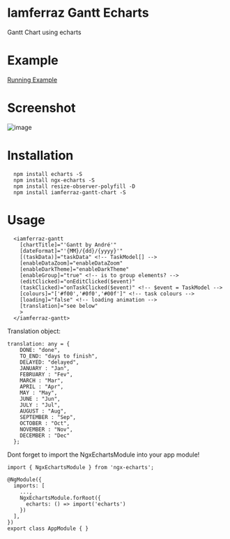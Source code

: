 # Iamferraz Gantt Echarts
Gantt Chart using echarts

# Example
[Running Example](http://iamferraz.com.br/gantt)

# Screenshot
![image](https://user-images.githubusercontent.com/1164677/111841394-ace7ff00-88dc-11eb-8fea-8edb1e69f4ec.png)

# Installation
```
  npm install echarts -S
  npm install ngx-echarts -S
  npm install resize-observer-polyfill -D
  npm install iamferraz-gantt-chart -S
```

# Usage
```
  <iamferraz-gantt 
    [chartTitle]="'Gantt by André'" 
    [dateFormat]="'{MM}/{dd}/{yyyy}'" 
    [(taskData)]="taskData" <!-- TaskModel[] -->
    [enableDataZoom]="enableDataZoom" 
    [enableDarkTheme]="enableDarkTheme" 
    [enableGroup]="true" <!-- is to group elements? -->
    (editClicked)="onEditClicked($event)"
    (taskClicked)="onTaskClicked($event)" <!-- $event = TaskModel -->
    [colours]="['#f00','#0f0','#00f']" <!-- task colours -->
    [loading]="false" <!-- loading animation -->
    [translation]="see below"
    > 
  </iamferraz-gantt>
```

Translation object:
```
translation: any = {
    DONE: "done",
    TO_END: "days to finish",
    DELAYED: "delayed",
    JANUARY : "Jan",
    FEBRUARY : "Fev",
    MARCH : "Mar",
    APRIL : "Apr",
    MAY : "May",
    JUNE : "Jun",
    JULY : "Jul",
    AUGUST : "Aug",
    SEPTEMBER : "Sep",
    OCTOBER : "Oct",
    NOVEMBER : "Nov",
    DECEMBER : "Dec"
  };
```

Dont forget to import the NgxEchartsModule into your app module!

```
import { NgxEchartsModule } from 'ngx-echarts';

@NgModule({
  imports: [
    ...,
    NgxEchartsModule.forRoot({
      echarts: () => import('echarts')
    })
  ],
})
export class AppModule { }
```